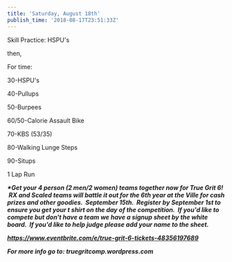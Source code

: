 ```yaml
---
title: 'Saturday, August 18th'
publish_time: '2018-08-17T23:51:33Z'
---
```


Skill Practice: HSPU's

then,

For time:

30-HSPU's

40-Pullups

50-Burpees

60/50-Calorie Assault Bike

70-KBS (53/35)

80-Walking Lunge Steps

90-Situps

1 Lap Run

***\*Get your 4 person (2 men/2 women) teams together now for True Grit
6!  RX and Scaled teams will battle it out for the 6th year at the Ville
for cash prizes and other goodies.  September 15th.  Register by
September 1st to ensure you get your t shirt on the day of the
competition.  If you'd like to compete but don't have a team we have a
signup sheet by the white board.  If you'd like to help judge please add
your name to the sheet.***

***<https://www.eventbrite.com/e/true-grit-6-tickets-48356197689>***

***For more info go to: truegritcomp.wordpress.com***
